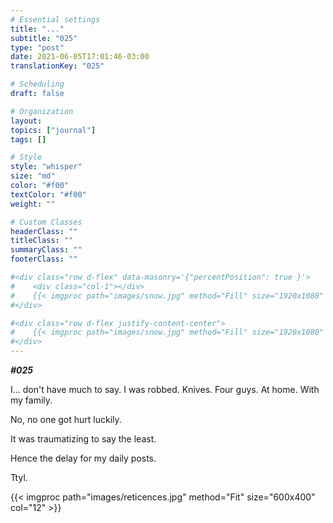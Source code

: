 ```yaml
---
# Essential settings
title: "..."
subtitle: "025"
type: "post"
date: 2021-06-05T17:01:46-03:00
translationKey: "025"

# Scheduling
draft: false

# Organization
layout:
topics: ["journal"]
tags: []

# Style
style: "whisper"
size: "md"
color: "#f00"
textColor: "#f00"
weight: ""

# Custom Classes
headerClass: ""
titleClass: ""
summaryClass: ""
footerClass: ""

#<div class="row d-flex" data-masonry='{"percentPosition": true }'>
#    <div class="col-1"></div>
#    {{< imgproc path="images/snow.jpg" method="Fill" size="1920x1080" col="8" >}}
#</div>

#<div class="row d-flex justify-content-center">
#    {{< imgproc path="images/snow.jpg" method="Fill" size="1920x1080" col="8" >}}
#</div>
---
```


***#025***

I... don't have much to say. I was robbed. Knives. Four guys. At home. With my family.

No, no one got hurt luckily.

It was traumatizing to say the least.

Hence the delay for my daily posts.

Ttyl.

<div class="row d-flex justify-content-center">
    {{< imgproc path="images/reticences.jpg" method="Fit" size="600x400" col="12" >}}
</div>